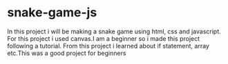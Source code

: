# snake-game-js

In this project i will be making a snake game using html, css  and javascript. For this project i used canvas.I am a beginner so i made this project following a tutorial. From this project i learned about if statement, array etc.This was a good project for beginners 
 
